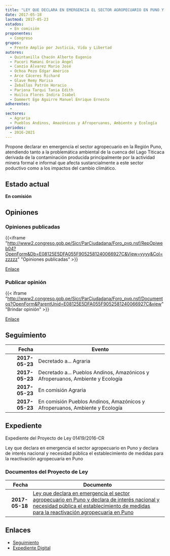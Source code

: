 ```yaml
---
title: "LEY QUE DECLARA EN EMERGENCIA EL SECTOR AGROPECUARIO EN PUNO Y DECLARA DE INTERÉS NACIONAL Y NECESIDAD PÚBLICA EL ESTABLECIMIENTO DE MEDIDAS PARA LA REACTIVACIÓN AGROPECUARIA EN PUNO"
date: 2017-05-18
lastmod: 2017-05-23
estados: 
  - En comisión
proponentes: 
  - Congreso
grupos: 
  - Frente Amplio por Justicia, Vida y Libertad
autores: 
  - Quintanilla Chacón Alberto Eugenio
  - Pacori Mamani Oracio Ángel
  - Canzio Álvarez Mario José
  - Ochoa Pezo Édgar Américo
  - Arce Cáceres Richard
  - Glave Remy Marisa
  - Zeballos Patrón Horacio
  - Pariona Tarqui Tania Edith
  - Huilca Flores Indira Isabel
  - Dammert Ego Aguirre Manuel Enrique Ernesto
adherentes: 
  - 
sectores: 
  - Agraria
  - Pueblos Andinos, Amazónicos y Afroperuanos, Ambiente y Ecología
periodos: 
  - 2016-2021
---
```


Propone declarar en emergencia el sector agropecuario en la Región Puno, atendiendo tanto a la problemática ambiental de la cuenca del Lago Titicaca derivada de la contaminación producida principalmente por la actividad minera formal e informal que afecta sustancialmente a este sector poductivo como a los impactos del cambio climático.


## Estado actual

**En comisión**

## Opiniones

### Opiniones publicadas

{{<iframe "http://www2.congreso.gob.pe/Sicr/ParCiudadana/Foro_pvp.nsf/RepOpiweb04?OpenForm&Db=E08125E5DFA055F9052581240066927C&View=yyyy&Col=zzzzz" "Opiniones publicadas" >}}

[Enlace](http://www2.congreso.gob.pe/Sicr/ParCiudadana/Foro_pvp.nsf/RepOpiweb04?OpenForm&Db=E08125E5DFA055F9052581240066927C&View=yyyy&Col=zzzzz)
### Publicar opinión

{{< iframe "http://www2.congreso.gob.pe/Sicr/ParCiudadana/Foro_pvp.nsf/Documentos?OpenForm&ParentUnid=E08125E5DFA055F9052581240066927C&view" "Brindar opinión" >}}

[Enlace](http://www2.congreso.gob.pe/Sicr/ParCiudadana/Foro_pvp.nsf/Documentos?OpenForm&ParentUnid=E08125E5DFA055F9052581240066927C&view)

## Seguimiento

| Fecha | Evento |
|------:|--------|
| **2017-05-23** | Decretado a... Agraria|
| **2017-05-23** | Decretado a... Pueblos Andinos, Amazónicos y Afroperuanos, Ambiente y Ecología|
| **2017-05-23** | En comisión Agraria|
| **2017-05-23** | En comisión Pueblos Andinos, Amazónicos y Afroperuanos, Ambiente y Ecología|


## Expediente

Expediente del Proyecto de Ley 01419/2016-CR

Ley que declara en emergencia el sector agropecuario en Puno y declara de interés nacional y necesidad pública el establecimiento de medidas para la reactivación agropecuaria en Puno


### Documentos del Proyecto de Ley

| Fecha | Documento |
|------:|--------|
| **2017-05-18** | [Ley que declara en emergencia el sector agropecuario en Puno y declara de interés nacional y necesidad pública el establecimiento de medidas para la reactivación agropecuaria en Puno](http://www.leyes.congreso.gob.pe/Documentos/2016_2021/Proyectos_de_Ley_y_de_Resoluciones_Legislativas/PL0141920170518.pdf) |

## Enlaces 

- [Seguimiento](http://www2.congreso.gob.pe/Sicr/TraDocEstProc/CLProLey2016.nsf/f7fff46988ca05b1052578e100829cc7/047182da832869dc05258124006d7357?OpenDocument)
- [Expediente Digital](http://www2.congreso.gob.pehttp://www2.congreso.gob.pe/Sicr/TraDocEstProc/CLProLey2016.nsf/f7fff46988ca05b1052578e100829cc7/047182da832869dc05258124006d7357?OpenDocument&Click=05257FB7005EB655.eb71d0cf91d8294e05256cdf006b5706/$Body/0.1C6C)
